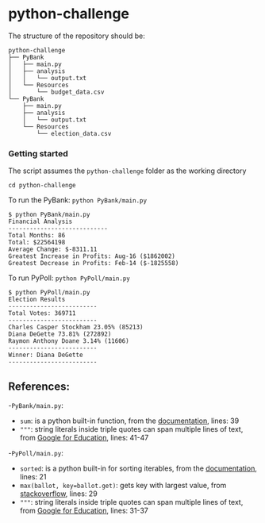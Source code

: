 # python-challenge

The structure of the repository should be:
```
python-challenge
├── PyBank
│   ├── main.py
│   ├── analysis
│   │   └── output.txt
│   └── Resources 
│       └── budget_data.csv
└── PyBank
    ├── main.py
    ├── analysis
    │   └── output.txt
    └── Resources 
        └── election_data.csv
```
### Getting started
The script assumes the `python-challenge` folder as the working directory <br>
```commandline
cd python-challenge
```
To run the PyBank: `python PyBank/main.py` 
```
$ python PyBank/main.py
Financial Analysis
----------------------------
Total Months: 86
Total: $22564198
Average Change: $-8311.11
Greatest Increase in Profits: Aug-16 ($1862002)
Greatest Decrease in Profits: Feb-14 ($-1825558)
```
To run PyPoll: `python PyPoll/main.py`
```
$ python PyPoll/main.py
Election Results
-------------------------
Total Votes: 369711
-------------------------
Charles Casper Stockham 23.05% (85213)
Diana DeGette 73.81% (272892)
Raymon Anthony Doane 3.14% (11606)
-------------------------
Winner: Diana DeGette
-------------------------
```

## References:
-`PyBank/main.py`:
  - `sum`: is a python built-in function, from the [documentation](https://docs.python.org/3/library/functions.html#sum), lines: 39
  - `"""`: string literals inside triple quotes can span multiple lines of text, from [Google for Education](https://developers.google.com/edu/python/strings), lines: 41-47


-`PyPoll/main.py`:
  - `sorted`: is a python built-in for sorting iterables, from the [documentation](https://docs.python.org/3/library/functions.html#sorted), lines: 21
  - `max(ballot, key=ballot.get)`:  gets key with largest value, from [stackoverflow](https://stackoverflow.com/a/280156), lines: 29
  - `"""`: string literals inside triple quotes can span multiple lines of text, from [Google for Education](https://developers.google.com/edu/python/strings), lines: 31-37

